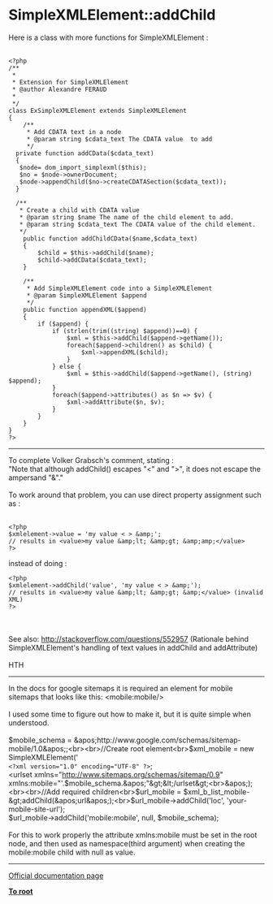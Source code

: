# SimpleXMLElement::addChild



Here is a class with more functions for SimpleXMLElement :<br><br>

```
<?php
/**
 *
 * Extension for SimpleXMLElement
 * @author Alexandre FERAUD
 *
 */
class ExSimpleXMLElement extends SimpleXMLElement
{
    /**
     * Add CDATA text in a node
     * @param string $cdata_text The CDATA value  to add
     */
  private function addCData($cdata_text)
  {
   $node= dom_import_simplexml($this);
   $no = $node->ownerDocument;
   $node->appendChild($no->createCDATASection($cdata_text));
  }

  /**
   * Create a child with CDATA value
   * @param string $name The name of the child element to add.
   * @param string $cdata_text The CDATA value of the child element.
   */
    public function addChildCData($name,$cdata_text)
    {
        $child = $this->addChild($name);
        $child->addCData($cdata_text);
    }

    /**
     * Add SimpleXMLElement code into a SimpleXMLElement
     * @param SimpleXMLElement $append
     */
    public function appendXML($append)
    {
        if ($append) {
            if (strlen(trim((string) $append))==0) {
                $xml = $this->addChild($append->getName());
                foreach($append->children() as $child) {
                    $xml->appendXML($child);
                }
            } else {
                $xml = $this->addChild($append->getName(), (string) $append);
            }
            foreach($append->attributes() as $n => $v) {
                $xml->addAttribute($n, $v);
            }
        }
    }
}
?>
```
  

---

To complete Volker Grabsch&apos;s comment, stating :<br>"Note that although addChild() escapes "&lt;" and "&gt;", it does not escape the ampersand "&amp;"."<br><br>To work around that problem, you can use direct property assignment such as :<br><br>

```
<?php
$xmlelement->value = 'my value < > &amp;';
// results in <value>my value &amp;lt; &amp;gt; &amp;amp;</value>
?>
```


instead of doing :



```
<?php
$xmlelement->addChild('value', 'my value < > &amp;');
// results in <value>my value &amp;lt; &amp;gt; &amp;</value> (invalid XML)
?>
```
<br><br>See also: http://stackoverflow.com/questions/552957 (Rationale behind SimpleXMLElement&apos;s handling of text values in addChild and addAttribute)<br><br>HTH  

---

In the docs for google sitemaps it is required an element for mobile sitemaps that looks like this: &lt;mobile:mobile/&gt;<br><br>I used some time to figure out how to make it, but it is quite simple when understood.<br><br>$mobile_schema = &apos;http://www.google.com/schemas/sitemap-mobile/1.0&apos;;<br><br>//Create root element<br>$xml_mobile = new SimpleXMLElement(&apos;<br>``<?xml version="1.0" encoding="UTF-8" ?>``;<br>&lt;urlset xmlns="http://www.sitemaps.org/schemas/sitemap/0.9" xmlns:mobile="&apos;.$mobile_schema.&apos;"&gt;&lt;/urlset&gt;<br>&apos;);<br><br>//Add required children<br>$url_mobile = $xml_b_list_mobile-&gt;addChild(&apos;url&apos;);<br>$url_mobile-&gt;addChild(&apos;loc&apos;, &apos;your-mobile-site-url&apos;);<br>$url_mobile-&gt;addChild(&apos;mobile:mobile&apos;, null, $mobile_schema);<br><br>For this to work properly the attribute xmlns:mobile must be set in the root node, and then used as namespace(third argument) when creating the mobile:mobile child with null as value.  

---

[Official documentation page](https://www.php.net/manual/en/simplexmlelement.addchild.php)

**[To root](/README.md)**